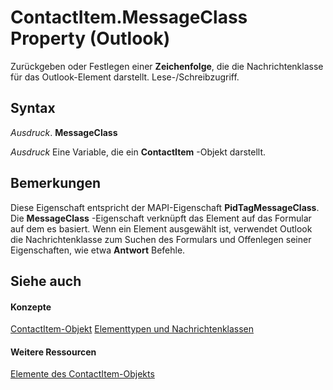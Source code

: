 
# ContactItem.MessageClass Property (Outlook)

Zurückgeben oder Festlegen einer  **Zeichenfolge**, die die Nachrichtenklasse für das Outlook-Element darstellt. Lese-/Schreibzugriff.


## Syntax

 _Ausdruck_. **MessageClass**

 _Ausdruck_ Eine Variable, die ein **ContactItem** -Objekt darstellt.


## Bemerkungen

Diese Eigenschaft entspricht der MAPI-Eigenschaft  **PidTagMessageClass**. Die **MessageClass** -Eigenschaft verknüpft das Element auf das Formular auf dem es basiert. Wenn ein Element ausgewählt ist, verwendet Outlook die Nachrichtenklasse zum Suchen des Formulars und Offenlegen seiner Eigenschaften, wie etwa **Antwort** Befehle.


## Siehe auch


#### Konzepte


[ContactItem-Objekt](8e32093c-a678-f1fd-3f35-c2d8994d166f.md)
[Elementtypen und Nachrichtenklassen](15b709cc-7486-b6c7-88a3-4a4d8e0ab292.md)
#### Weitere Ressourcen


[Elemente des ContactItem-Objekts](http://msdn.microsoft.com/library/a8b13369-4c87-02aa-e62a-1f3067e559fa%28Office.15%29.aspx)